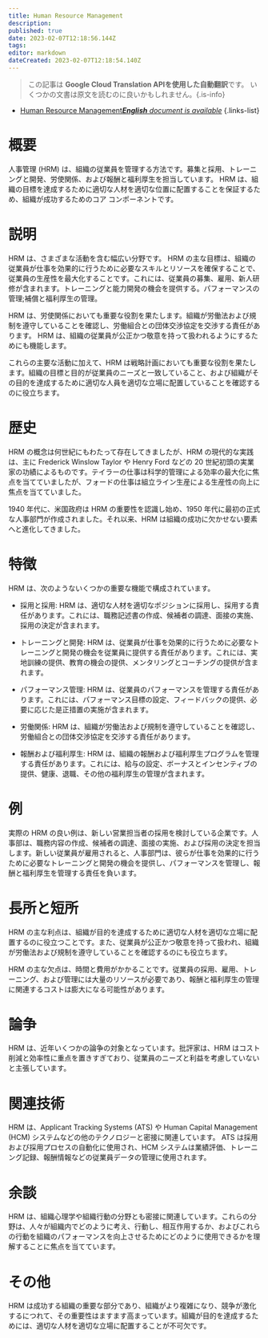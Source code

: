 ```yaml
---
title: Human Resource Management
description: 
published: true
date: 2023-02-07T12:18:56.144Z
tags: 
editor: markdown
dateCreated: 2023-02-07T12:18:54.140Z
---
```


> この記事は **Google Cloud Translation APIを使用した自動翻訳**です。
いくつかの文書は原文を読むのに良いかもしれません。{.is-info}



- [Human Resource Management***English** document is available*](/en/Knowledge-base/Dictionary/human-resource-management)
{.links-list}


# 概要
人事管理 (HRM) は、組織の従業員を管理する方法です。募集と採用、トレーニングと開発、労使関係、および報酬と福利厚生を担当しています。 HRM は、組織の目標を達成するために適切な人材を適切な位置に配置することを保証するため、組織が成功するためのコア コンポーネントです。

# 説明
HRM は、さまざまな活動を含む幅広い分野です。 HRM の主な目標は、組織の従業員が仕事を効果的に行うために必要なスキルとリソースを確保することで、従業員の生産性を最大化することです。これには、従業員の募集、雇用、新人研修が含まれます。トレーニングと能力開発の機会を提供する。パフォーマンスの管理;補償と福利厚生の管理。

HRM は、労使関係においても重要な役割を果たします。組織が労働法および規制を遵守していることを確認し、労働組合との団体交渉協定を交渉する責任があります。 HRM は、組織の従業員が公正かつ敬意を持って扱われるようにするためにも機能します。

これらの主要な活動に加えて、HRM は戦略計画においても重要な役割を果たします。組織の目標と目的が従業員のニーズと一致していること、および組織がその目的を達成するために適切な人員を適切な立場に配置していることを確認するのに役立ちます。

# 歴史
HRM の概念は何世紀にもわたって存在してきましたが、HRM の現代的な実践は、主に Frederick Winslow Taylor や Henry Ford などの 20 世紀初頭の実業家の功績によるものです。テイラーの仕事は科学的管理による効率の最大化に焦点を当てていましたが、フォードの仕事は組立ライン生産による生産性の向上に焦点を当てていました。

1940 年代に、米国政府は HRM の重要性を認識し始め、1950 年代に最初の正式な人事部門が作成されました。それ以来、HRM は組織の成功に欠かせない要素へと進化してきました。

# 特徴
HRM は、次のようないくつかの重要な機能で構成されています。

- 採用と採用: HRM は、適切な人材を適切なポジションに採用し、採用する責任があります。これには、職務記述書の作成、候補者の調達、面接の実施、採用の決定が含まれます。

- トレーニングと開発: HRM は、従業員が仕事を効果的に行うために必要なトレーニングと開発の機会を従業員に提供する責任があります。これには、実地訓練の提供、教育の機会の提供、メンタリングとコーチングの提供が含まれます。

- パフォーマンス管理: HRM は、従業員のパフォーマンスを管理する責任があります。これには、パフォーマンス目標の設定、フィードバックの提供、必要に応じた是正措置の実施が含まれます。

- 労働関係: HRM は、組織が労働法および規制を遵守していることを確認し、労働組合との団体交渉協定を交渉する責任があります。

- 報酬および福利厚生: HRM は、組織の報酬および福利厚生プログラムを管理する責任があります。これには、給与の設定、ボーナスとインセンティブの提供、健康、退職、その他の福利厚生の管理が含まれます。

# 例
実際の HRM の良い例は、新しい営業担当者の採用を検討している企業です。人事部は、職務内容の作成、候補者の調達、面接の実施、および採用の決定を担当します。新しい従業員が雇用されると、人事部門は、彼らが仕事を効果的に行うために必要なトレーニングと開発の機会を提供し、パフォーマンスを管理し、報酬と福利厚生を管理する責任を負います。

# 長所と短所
HRM の主な利点は、組織が目的を達成するために適切な人材を適切な立場に配置するのに役立つことです。また、従業員が公正かつ敬意を持って扱われ、組織が労働法および規制を遵守していることを確認するのにも役立ちます。

HRM の主な欠点は、時間と費用がかかることです。従業員の採用、雇用、トレーニング、および管理には大量のリソースが必要であり、報酬と福利厚生の管理に関連するコストは膨大になる可能性があります。

# 論争
HRM は、近年いくつかの論争の対象となっています。批評家は、HRM はコスト削減と効率性に重点を置きすぎており、従業員のニーズと利益を考慮していないと主張しています。

# 関連技術
HRM は、Applicant Tracking Systems (ATS) や Human Capital Management (HCM) システムなどの他のテクノロジーと密接に関連しています。 ATS は採用および採用プロセスの自動化に使用され、HCM システムは業績評価、トレーニング記録、報酬情報などの従業員データの管理に使用されます。

# 余談
HRM は、組織心理学や組織行動の分野とも密接に関連しています。これらの分野は、人々が組織内でどのように考え、行動し、相互作用するか、およびこれらの行動を組織のパフォーマンスを向上させるためにどのように使用できるかを理解することに焦点を当てています。

# その他
HRM は成功する組織の重要な部分であり、組織がより複雑になり、競争が激化するにつれて、その重要性はますます高まっています。組織が目的を達成するためには、適切な人材を適切な立場に配置することが不可欠です。